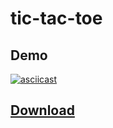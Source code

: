 # tic-tac-toe

## Demo
[![asciicast](https://asciinema.org/a/twcvIrNf43QOAhqbQg2HuiEQL.svg)](https://asciinema.org/a/twcvIrNf43QOAhqbQg2HuiEQL)

## [Download](https://github.com/maxfire2008/tic-tac-toe/releases/latest)
